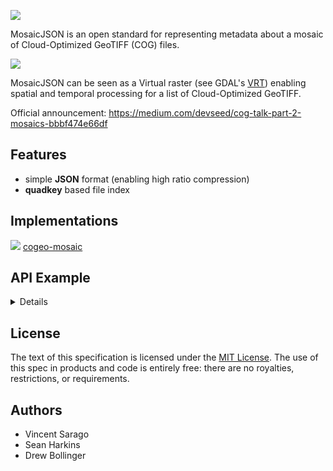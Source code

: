 ![](https://user-images.githubusercontent.com/10407788/72360020-5a4dfa00-36bd-11ea-9fdd-18ddf51693b8.png)

MosaicJSON is an open standard for representing
metadata about a mosaic of Cloud-Optimized GeoTIFF (COG) files.

![](https://user-images.githubusercontent.com/10407788/68706772-7539ac00-055e-11ea-8c15-5ee4f30b143e.jpg)

MosaicJSON can be seen as a Virtual raster (see GDAL's [VRT](https://gdal.org/drivers/raster/vrt.html)) enabling spatial and temporal processing for a list of Cloud-Optimized GeoTIFF.

Official announcement: https://medium.com/devseed/cog-talk-part-2-mosaics-bbbf474e66df

## Features
- simple **JSON** format (enabling high ratio compression) 
- **quadkey** based file index

## Implementations 

![](https://user-images.githubusercontent.com/10407788/69247339-42a03c80-0b78-11ea-913a-e0e407576427.png)
[cogeo-mosaic](https://github.com/developmentseed/cogeo-mosaic)

## API Example
<details>


```python
    def fetch_mosaic_definition(url: Union[str, Path]) -> Dict:
        """Fetch mosaic definition file."""
        ...
        return mosaic_definition


    def _fetch_and_find_asset(url: str, x: int, y: int, z: int):
        mdef = fetch_mosaic_definition(url)
        return get_assets(mdef, x: int, y: int, z: int)


    def get_assets(mosaic_definition: Dict, x: int, y: int, z: int) -> list[str]:
        """Get asset list for a Z/X/Y index and a mosaic definition.
        
        Parameters
        ----------
        mosaic_definition : dict
            mosaic definition content.
        x : int
            Mercator tile X index.
        y : int
            Mercator tile Y index.
        z : int
            Mercator tile ZOOM level.

        Returns
        -------
        assets : list
            list of assets intersecting with the tile index. 
    
        """
        min_zoom = mosaic_definition["minzoom"]

        mercator_tile = mercantile.Tile(x=x, y=y, z=z)
        quadkey_zoom = mosaic_definition.get("quadkey_zoom", min_zoom)  # 0.0.2

        # get parent
        if mercator_tile.z > quadkey_zoom:
            depth = mercator_tile.z - quadkey_zoom
            for i in range(depth):
                mercator_tile = mercantile.parent(mercator_tile)
            quadkey = [mercantile.quadkey(*mercator_tile)]

        # get child
        elif mercator_tile.z < quadkey_zoom:
            depth = quadkey_zoom - mercator_tile.z
            mercator_tiles = [mercator_tile]
            for i in range(depth):
                mercator_tiles = sum([mercantile.children(t) for t in mercator_tiles], [])

            mercator_tiles = list(filter(lambda t: t.z == quadkey_zoom, mercator_tiles))
            quadkey = [mercantile.quadkey(*tile) for tile in mercator_tiles]
        else:
            quadkey = [mercantile.quadkey(*mercator_tile)]

        assets = list(
            itertools.chain.from_iterable(
                [mosaic_definition["tiles"].get(qk, []) for qk in quadkey]
            )
        )

        # check if we have a mosaic in the url (.json/.gz)
        return list(
            itertools.chain.from_iterable(
                [
                    fetch_and_find_assets(asset, x, y, z)
                    if os.path.splitext(asset)[1] in [".json", ".gz"]
                    else [asset]
                    for asset in assets
                ]
            )
        )
```

</details>

## License

The text of this specification is licensed under the
[MIT License](https://github.com/developmentseed/mosaicjson-spec/blob/master/LICENSE).
The use of this spec in products and code is entirely free:
there are no royalties, restrictions, or requirements.

## Authors

* Vincent Sarago
* Sean Harkins
* Drew Bollinger
